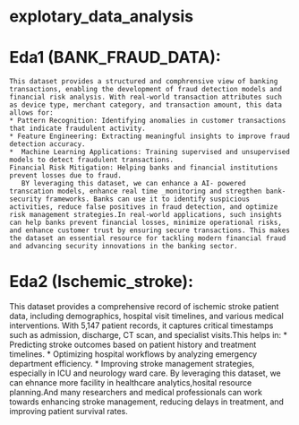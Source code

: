#  explotary_data_analysis
# Eda1 (BANK_FRAUD_DATA):
    This dataset provides a structured and comphrensive view of banking transactions, enabling the development of fraud detection models and financial risk analysis. With real-world transaction attributes such as device type, merchant category, and transaction amount, this data allows for:
    * Pattern Recognition: Identifying anomalies in customer transactions that indicate fraudulent activity.
    * Feature Engineering: Extracting meaningful insights to improve fraud detection accuracy.
    *  Machine Learning Applications: Training supervised and unsupervised models to detect fraudulent transactions.
    Financial Risk Mitigation: Helping banks and financial institutions prevent losses due to fraud.
       BY leveraging this dataset, we can enhance a AI- powered transcation models, enhance real time _monitoring and stregthen bank-security frameworks. Banks can use it to identify suspicious activities, reduce false positives in fraud detection, and optimize risk management strategies.In real-world applications, such insights can help banks prevent financial losses, minimize operational risks, and enhance customer trust by ensuring secure transactions. This makes the dataset an essential resource for tackling modern financial fraud and advancing security innovations in the banking sector.

# Eda2 (Ischemic_stroke):
 This dataset provides a comprehensive record of ischemic stroke patient data, including demographics, hospital visit timelines, and various medical interventions. With 5,147 patient records, it captures critical timestamps such as admission, discharge, CT scan, and specialist visits.This helps in:
    * Predicting stroke outcomes based on patient history and treatment timelines.
    * Optimizing hospital workflows by analyzing emergency department efficiency.
    * Improving stroke management strategies, especially in ICU and neurology ward care.
    By leveraging this dataset, we can ehnance more facility in healthcare analytics,hosital resource planning.And many researchers and medical professionals can work towards enhancing stroke management, reducing delays in treatment, and improving patient survival rates.    
